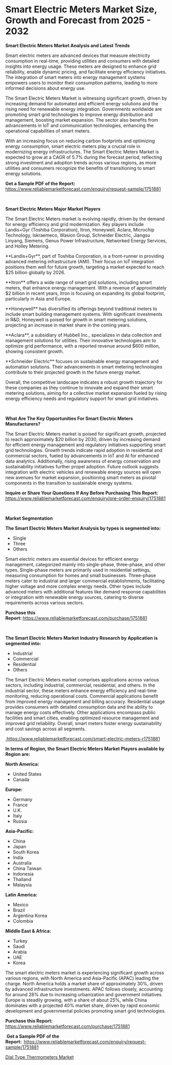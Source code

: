<p><h1>Smart Electric Meters Market Size, Growth and Forecast from 2025 - 2032</h1></p><p><strong>Smart Electric Meters Market Analysis and Latest Trends</strong></p>
<p><p>Smart electric meters are advanced devices that measure electricity consumption in real-time, providing utilities and consumers with detailed insights into energy usage. These meters are designed to enhance grid reliability, enable dynamic pricing, and facilitate energy efficiency initiatives. The integration of smart meters into energy management systems empowers users to monitor their consumption patterns, leading to more informed decisions about energy use.</p><p>The Smart Electric Meters Market is witnessing significant growth, driven by increasing demand for automated and efficient energy solutions and the rising need for renewable energy integration. Governments worldwide are promoting smart grid technologies to improve energy distribution and management, boosting market expansion. The sector also benefits from advancements in IoT and communication technologies, enhancing the operational capabilities of smart meters.</p><p>With an increasing focus on reducing carbon footprints and optimizing energy consumption, smart electric meters play a crucial role in modernizing energy infrastructures. The Smart Electric Meters Market is expected to grow at a CAGR of 5.7% during the forecast period, reflecting strong investment and adoption trends across various regions, as more utilities and consumers recognize the benefits of transitioning to smart energy solutions.</p></p>
<p><strong>Get a Sample PDF of the Report:&nbsp;</strong> <a href="https://www.reliablemarketforecast.com/enquiry/request-sample/1751881?utm_campaign=1108&utm_medium=2&utm_source=Github&utm_content=ia&utm_term=19022025&utm_id=smart-electric-meters">https://www.reliablemarketforecast.com/enquiry/request-sample/1751881</a></p>
<p>&nbsp;</p>
<p><strong>Smart Electric Meters Major Market Players</strong></p>
<p><p>The Smart Electric Meters market is evolving rapidly, driven by the demand for energy efficiency and grid modernization. Key players include Landis+Gyr (Toshiba Corporation), Itron, Honeywell, Aclara, Microchip Technology, Iskraemeco, Wasion Group, Schneider Electric, Jiangsu Linyang, Siemens, Genus Power Infrastructure, Networked Energy Services, and Holley Metering.</p><p>**Landis+Gyr**, part of Toshiba Corporation, is a front-runner in providing advanced metering infrastructure (AMI). Their focus on IoT integration positions them well for future growth, targeting a market expected to reach $25 billion globally by 2026.</p><p>**Itron** offers a wide range of smart grid solutions, including smart meters, that enhance energy management. With a revenue of approximately $2 billion in recent years, Itron is focusing on expanding its global footprint, particularly in Asia and Europe.</p><p>**Honeywell** has diversified its offerings beyond traditional meters to include smart building management systems. With significant investments in R&D, Honeywell is poised for growth in smart metering solutions, projecting an increase in market share in the coming years.</p><p>**Aclara**, a subsidiary of Hubbell Inc., specializes in data collection and management solutions for utilities. Their innovative technologies aim to optimize grid performance, with a reported revenue around $600 million, showing consistent growth.</p><p>**Schneider Electric** focuses on sustainable energy management and automation solutions. Their advancements in smart metering technologies contribute to their projected growth in the future energy market.</p><p>Overall, the competitive landscape indicates a robust growth trajectory for these companies as they continue to innovate and expand their smart metering solutions, aiming for a collective market expansion fueled by rising energy efficiency needs and regulatory support for smart grid initiatives.</p></p>
<p>&nbsp;</p>
<p><strong>What Are The Key Opportunities For Smart Electric Meters Manufacturers?</strong></p>
<p><p>The Smart Electric Meters market is poised for significant growth, projected to reach approximately $20 billion by 2030, driven by increasing demand for efficient energy management and regulatory initiatives supporting smart grid technologies. Growth trends indicate rapid adoption in residential and commercial sectors, fueled by advancements in IoT and AI for enhanced data analytics. Additionally, rising awareness of energy conservation and sustainability initiatives further propel adoption. Future outlook suggests integration with electric vehicles and renewable energy sources will open new avenues for market expansion, positioning smart meters as pivotal components in the transition to sustainable energy systems.</p></p>
<p><strong>Inquire or Share Your Questions If Any Before Purchasing This Report:</strong> <a href="https://www.reliablemarketforecast.com/enquiry/pre-order-enquiry/1751881?utm_campaign=1108&utm_medium=2&utm_source=Github&utm_content=ia&utm_term=19022025&utm_id=smart-electric-meters">https://www.reliablemarketforecast.com/enquiry/pre-order-enquiry/1751881</a></p>
<p>&nbsp;</p>
<p><strong>Market Segmentation</strong></p>
<p><strong>The Smart Electric Meters Market Analysis by types is segmented into:</strong></p>
<p><ul><li>Single</li><li>Three</li><li>Others</li></ul></p>
<p><p>Smart electric meters are essential devices for efficient energy management, categorized mainly into single-phase, three-phase, and other types. Single-phase meters are primarily used in residential settings, measuring consumption for homes and small businesses. Three-phase meters cater to industrial and larger commercial establishments, facilitating higher voltage and more complex energy needs. Other types include advanced meters with additional features like demand response capabilities or integration with renewable energy sources, catering to diverse requirements across various sectors.</p></p>
<p><strong>Purchase this Report:&nbsp;</strong><a href="https://www.reliablemarketforecast.com/purchase/1751881?utm_campaign=1108&utm_medium=2&utm_source=Github&utm_content=ia&utm_term=19022025&utm_id=smart-electric-meters">https://www.reliablemarketforecast.com/purchase/1751881</a></p>
<p>&nbsp;</p>
<p><strong>The Smart Electric Meters Market Industry Research by Application is segmented into:</strong></p>
<p><ul><li>Industrial</li><li>Commercial</li><li>Residential</li><li>Others</li></ul></p>
<p><p>The Smart Electric Meters market comprises applications across various sectors, including industrial, commercial, residential, and others. In the industrial sector, these meters enhance energy efficiency and real-time monitoring, reducing operational costs. Commercial applications benefit from improved energy management and billing accuracy. Residential usage provides consumers with detailed consumption data and the ability to manage energy costs effectively. Other applications encompass public facilities and smart cities, enabling optimized resource management and improved grid reliability. Overall, smart meters foster energy sustainability and cost savings across all segments.</p></p>
<p><a href="https://www.reliablemarketforecast.com/smart-electric-meters-r1751881?utm_campaign=1108&utm_medium=2&utm_source=Github&utm_content=ia&utm_term=19022025&utm_id=smart-electric-meters">&nbsp;https://www.reliablemarketforecast.com/smart-electric-meters-r1751881</a></p>
<p><strong>In terms of Region, the Smart Electric Meters Market Players available by Region are:</strong></p>
<p>
    <p> <strong> North America: </strong>
        <ul>
            <li>United States</li>
            <li>Canada</li>
        </ul>
        </p> 
    <p> <strong> Europe: </strong>
        <ul>
            <li>Germany</li>
            <li>France</li>
            <li>U.K.</li>
            <li>Italy</li>
            <li>Russia</li>
        </ul>
        </p> 
    <p> <strong> Asia-Pacific: </strong>
        <ul>
            <li>China</li>
            <li>Japan</li>
            <li>South Korea</li>
            <li>India</li>
            <li>Australia</li>
            <li>China Taiwan</li>
            <li>Indonesia</li>
            <li>Thailand</li>
            <li>Malaysia</li>
        </ul>
        </p> 
    <p> <strong> Latin America: </strong>
        <ul>
            <li>Mexico</li>
            <li>Brazil</li>
            <li>Argentina Korea</li>
            <li>Colombia</li>
        </ul>
        </p> 
    <p> <strong> Middle East & Africa: </strong>
        <ul>
            <li>Turkey</li>
            <li>Saudi</li>
            <li>Arabia</li>
            <li>UAE</li>
            <li>Korea</li>
        </ul>
    </p>
    </p>
<p><p>The smart electric meters market is experiencing significant growth across various regions, with North America and Asia-Pacific (APAC) leading the charge. North America holds a market share of approximately 30%, driven by advanced infrastructure investments. APAC follows closely, accounting for around 28% due to increasing urbanization and government initiatives. Europe is steadily growing, with a share of about 25%, while China dominates with a projected 40% market share, driven by rapid economic development and governmental policies promoting smart grid technologies.</p></p>
<p><strong>Purchase this Report: </strong><a href="https://www.reliablemarketforecast.com/purchase/1751881?utm_campaign=1108&utm_medium=2&utm_source=Github&utm_content=ia&utm_term=19022025&utm_id=smart-electric-meters">https://www.reliablemarketforecast.com/purchase/1751881</a></p>
<p>&nbsp;<strong>Get a Sample PDF of the Report:&nbsp;&nbsp;</strong><a href="https://www.reliablemarketforecast.com/enquiry/request-sample/1751881?utm_campaign=1108&utm_medium=2&utm_source=Github&utm_content=ia&utm_term=19022025&utm_id=smart-electric-meters">https://www.reliablemarketforecast.com/enquiry/request-sample/1751881</a></p>
<p><strong></strong></p>
<p><p><a href="https://github.com/CliffMedina6/Market-Research-Report-List-7/blob/main/dial-type-thermometers-market.md?utm_campaign=1108&utm_medium=2&utm_source=Github&utm_content=ia&utm_term=19022025&utm_id=smart-electric-meters">Dial Type Thermometers Market</a></p></p>